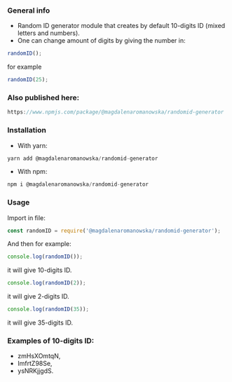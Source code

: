 ### **General info**
- Random ID generator module that creates by default 10-digits ID (mixed letters and numbers).
- One can change amount of digits by giving the number in: 
```javascript
randomID();
```
for example 
```javascript
randomID(25);
```

### Also published here:
```javascript
https://www.npmjs.com/package/@magdalenaromanowska/randomid-generator
```

### Installation
- With yarn: 
```javascript
yarn add @magdalenaromanowska/randomid-generator
```
- With npm: 
```javascript
npm i @magdalenaromanowska/randomid-generator
```

### Usage
Import in file: 
```javascript
const randomID = require('@magdalenaromanowska/randomid-generator');
```
And then for example:
```javascript
console.log(randomID());
```
it will give 10-digits ID.
```javascript
console.log(randomID(2));
```
it will give 2-digits ID.
```javascript
console.log(randomID(35));
```
it will give 35-digits ID.

### Examples of 10-digits ID:
- zmHsXOmtqN,
- ImfrtZ98Se,
- ysNRKjjgdS.


